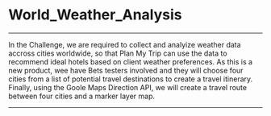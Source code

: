 # World_Weather_Analysis
____

In the Challenge, we are required to collect and analyize weather data accross cities worldwide, so that Plan My Trip can use the data to recommend ideal hotels based on client weather preferences. As this is a new product, wee have Bets testers involved and they will choose four cities from a list of potential travel destinations to create a travel itinerary. Finally, using the Goole Maps Direction API, we will create a travel route between four cities and a marker layer map. 
____
